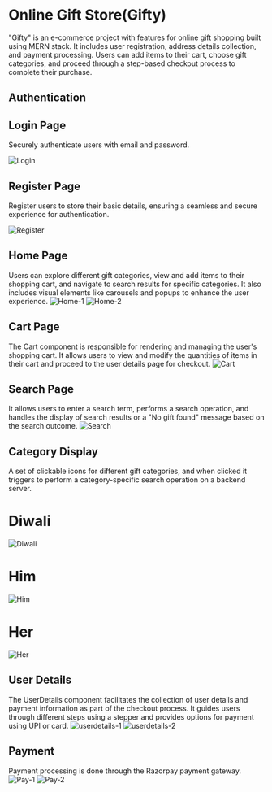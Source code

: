 # Online Gift Store(Gifty)
"Gifty" is an e-commerce project with features for online gift shopping built using MERN stack. It includes user registration, address details collection, and payment processing. Users can add items to their cart, choose gift categories, and proceed through a step-based checkout process to complete their purchase.




## Authentication
## Login Page
Securely authenticate users with email and password.

![Login](https://github.com/IVANHERALD/Gifty_Frontend/assets/72930008/96016c19-6fb7-4c42-a3ed-11c4c984a138)
## Register Page
Register users  to store their basic details, ensuring a seamless and secure experience for authentication.

![Register](https://github.com/IVANHERALD/Gifty_Frontend/assets/72930008/0e9d6630-ef63-4895-8902-26aa420c3a08)
## Home Page
Users can explore different gift categories, view and add items to their shopping cart, and navigate to search results for specific categories. It also includes visual elements like carousels and popups to enhance the user experience.
![Home-1](https://github.com/IVANHERALD/Gifty_Frontend/assets/72930008/5386cbb9-879f-4916-9ba6-62eb9297385b)
![Home-2](https://github.com/IVANHERALD/Gifty_Frontend/assets/72930008/81fd1bb3-8e29-4861-9f0a-3b4c39652d68)
## Cart Page
The Cart component is responsible for rendering and managing the user's shopping cart. It allows users to view and modify the quantities of items in their cart and proceed to the user details page for checkout.
![Cart](https://github.com/IVANHERALD/Gifty_Frontend/assets/72930008/bfefe268-662e-454e-b6b8-11b66cca9bbc)
## Search Page
It allows users to enter a search term, performs a search operation, and handles the display of search results or a "No gift found" message based on the search outcome.
![Search](https://github.com/IVANHERALD/Gifty_Frontend/assets/72930008/8538db40-e598-4bad-985f-eacdc2ff5b61)
## Category Display
A set of clickable icons for different gift categories, and when clicked it  triggers to perform a category-specific search operation on a backend server. 
# Diwali

![Diwali](https://github.com/IVANHERALD/Gifty_Frontend/assets/72930008/31257127-b396-4122-8027-fec2462e8108)
# Him
![Him](https://github.com/IVANHERALD/Gifty_Frontend/assets/72930008/8448b7a9-d336-40fc-8963-6190c0f8c14a)
# Her
![Her](https://github.com/IVANHERALD/Gifty_Frontend/assets/72930008/9f93cd40-abf9-42ef-b2e5-88714fd09548)
## User Details
The UserDetails component facilitates the collection of user details and payment information as part of the checkout process. It guides users through different steps using a stepper and provides options for payment using UPI or card. 
![userdetails-1](https://github.com/IVANHERALD/Gifty_Frontend/assets/72930008/32ffb51f-ec61-46a3-ad61-45a4288e9516)
![userdetails-2](https://github.com/IVANHERALD/Gifty_Frontend/assets/72930008/45cdfe3f-2ca6-4df8-bdea-7b12088c496a)
## Payment
Payment processing is done through the Razorpay payment gateway.
![Pay-1](https://github.com/IVANHERALD/Gifty_Frontend/assets/72930008/984c56a9-a03a-4ee8-a281-c2f4c561987c)
![Pay-2](https://github.com/IVANHERALD/Gifty_Frontend/assets/72930008/d5312f03-941f-4f19-8e15-9efb641210f7)



